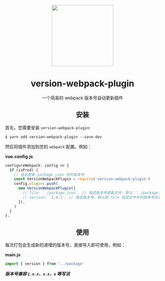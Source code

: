 <p align="center"><img src="https://webpack.js.org/assets/icon-square-big.svg" width="200" height="200"></p>



<h1 align="center">version-webpack-plugin</h1>
<p align="center">一个简易的 webpack 版本号自动更新插件</p>



<h2 align="center">安装</h2>

首先，您需要安装 `version-webpack-plugin`:

```console
$ yarn add version-webpack-plugin --save-dev
```

然后将插件添加到您的 `webpack` 配置。例如：

**vue.config.js**

```js
configureWebpack: config => {
  if (isProd) {
    // 自动更新 package.json 中的版本号
    const VersionWebpackPlugin = require('version-webpack-plugin')
    config.plugins.push(
      new VersionWebpackPlugin({
        // file: './package.json', // 指定版本号更新文件，默认：'./package.json'
        // version: '1.0.1', // 指定版本号，默认取 file 指定文件中的版本号并递增
      }),
    )
  }
},
```



<h2 align="center">使用</h2>

每次打包会生成新的递增的版本号，直接导入即可使用，例如：

**main.js**

```js
import { version } from '../package'
```

***版本号兼容 `1.x.x`、`x.x`、`x` 等写法***
